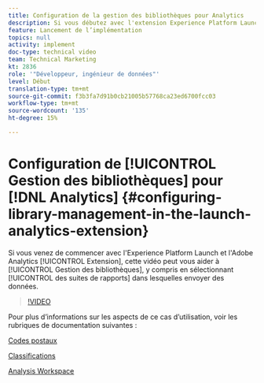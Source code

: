 ```yaml
---
title: Configuration de la gestion des bibliothèques pour Analytics
description: Si vous débutez avec l'extension Experience Platform Launch pour Adobe Analytics, cette vidéo peut vous aider à gérer la bibliothèque de la configuration, y compris en sélectionnant les suites de rapports dans lesquelles vous souhaitez envoyer des données.
feature: Lancement de l’implémentation
topics: null
activity: implement
doc-type: technical video
team: Technical Marketing
kt: 2836
role: '"Développeur, ingénieur de données"'
level: Début
translation-type: tm+mt
source-git-commit: f3b3fa7d91b0cb21005b57768ca23ed6700fcc03
workflow-type: tm+mt
source-wordcount: '135'
ht-degree: 15%

---
```



# Configuration de [!UICONTROL Gestion des bibliothèques] pour [!DNL Analytics] {#configuring-library-management-in-the-launch-analytics-extension}

Si vous venez de commencer avec l&#39;Experience Platform Launch et l&#39;Adobe Analytics [!UICONTROL Extension], cette vidéo peut vous aider à [!UICONTROL Gestion des bibliothèques], y compris en sélectionnant [!UICONTROL des suites de rapports] dans lesquelles envoyer des données.

>[!VIDEO](https://video.tv.adobe.com/v/27092/?quality=12)

Pour plus d’informations sur les aspects de ce cas d’utilisation, voir les rubriques de documentation suivantes :

[Codes postaux](https://docs.adobe.com/help/en/analytics/components/variables/dimensions-reports/reports-zip.html)

[Classifications](https://docs.adobe.com/content/help/fr-FR/analytics/components/classifications/c-classifications.html)

[Analysis Workspace](https://docs.adobe.com/content/help/fr-FR/analytics/analyze/analysis-workspace/home.html)
